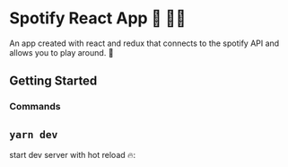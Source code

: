 # Spotify React App :guitar: :guitar::guitar:

An app created with react and redux that connects to the spotify API and allows you to play around. :tropical_drink:

## Getting Started

### Commands

## `yarn dev`

start dev server with hot reload :fire::